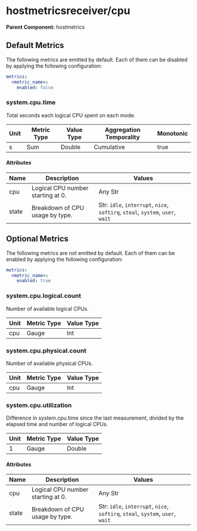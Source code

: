 [comment]: <> (Code generated by mdatagen. DO NOT EDIT.)

# hostmetricsreceiver/cpu

**Parent Component:** hostmetrics

## Default Metrics

The following metrics are emitted by default. Each of them can be disabled by applying the following configuration:

```yaml
metrics:
  <metric_name>:
    enabled: false
```

### system.cpu.time

Total seconds each logical CPU spent on each mode.

| Unit | Metric Type | Value Type | Aggregation Temporality | Monotonic |
| ---- | ----------- | ---------- | ----------------------- | --------- |
| s | Sum | Double | Cumulative | true |

#### Attributes

| Name | Description | Values |
| ---- | ----------- | ------ |
| cpu | Logical CPU number starting at 0. | Any Str |
| state | Breakdown of CPU usage by type. | Str: ``idle``, ``interrupt``, ``nice``, ``softirq``, ``steal``, ``system``, ``user``, ``wait`` |

## Optional Metrics

The following metrics are not emitted by default. Each of them can be enabled by applying the following configuration:

```yaml
metrics:
  <metric_name>:
    enabled: true
```

### system.cpu.logical.count

Number of available logical CPUs.

| Unit | Metric Type | Value Type |
| ---- | ----------- | ---------- |
| cpu | Gauge | Int |

### system.cpu.physical.count

Number of available physical CPUs.

| Unit | Metric Type | Value Type |
| ---- | ----------- | ---------- |
| cpu | Gauge | Int |

### system.cpu.utilization

Difference in system.cpu.time since the last measurement, divided by the elapsed time and number of logical CPUs.

| Unit | Metric Type | Value Type |
| ---- | ----------- | ---------- |
| 1 | Gauge | Double |

#### Attributes

| Name | Description | Values |
| ---- | ----------- | ------ |
| cpu | Logical CPU number starting at 0. | Any Str |
| state | Breakdown of CPU usage by type. | Str: ``idle``, ``interrupt``, ``nice``, ``softirq``, ``steal``, ``system``, ``user``, ``wait`` |
